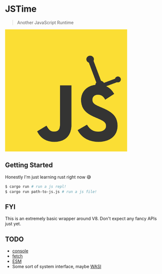 # JSTime

> Another JavaScript Runtime

![JSTime logo. Kinda looks like shrek](./logo.png)

## Getting Started

Honestly I'm just learning rust right now 😅

```bash
$ cargo run # run a js repl!
$ cargo run path-to-js.js # run a js file!
```

## FYI

This is an extremely basic wrapper around V8. Don't expect
any fancy APIs just yet.

## TODO

* [console](https://console.spec.whatwg.org/)
* [fetch](https://fetch.spec.whatwg.org/)
* [ESM](https://www.ecma-international.org/ecma-262/11.0/index.html#sec-modules)
* Some sort of system interface, maybe [WASI](https://wasi.dev/)
